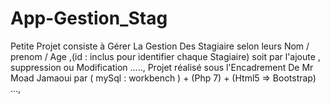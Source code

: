 # App-Gestion_Stag
Petite Projet consiste à Gérer La Gestion Des Stagiaire selon leurs Nom / prenom / Age ,(id : inclus pour identifier chaque Stagiaire) soit par l'ajoute , suppression ou Modification .....,
Projet réalisé sous l'Encadrement De Mr Moad Jamaoui  par ( mySql : workbench ) + (Php 7) + (Html5 => Bootstrap) ...,

